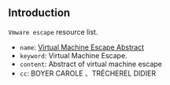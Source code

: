 ## Introduction

`Vmware escape` resource list.

-   `name`: [Virtual Machine Escape Abstract](pdf/virtual-machine/Abstract.pdf)
-   `keyword`: Virtual Machine Escape.
-   `content`: Abstract of virtual machine escape
-   `cc`: BOYER CAROLE 、TRÉCHEREL DIDIER 